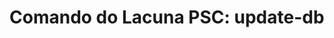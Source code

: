 ﻿# Comando do Lacuna PSC: **update-db**

<!-- link to version in English -->
<div data-alt-locales="en-us"></div>
